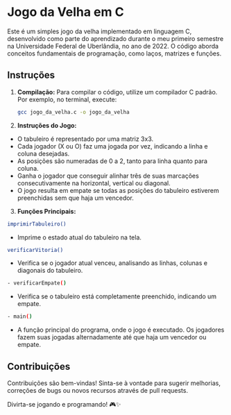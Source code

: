 # Jogo da Velha em C

Este é um simples jogo da velha implementado em linguagem C, desenvolvido como parte do aprendizado durante o meu primeiro semestre na Universidade Federal de Uberlândia, no ano de 2022. O código aborda conceitos fundamentais de programação, como laços, matrizes e funções.

## Instruções

1. **Compilação:**
   Para compilar o código, utilize um compilador C padrão. Por exemplo, no terminal, execute:

   ```bash
   gcc jogo_da_velha.c -o jogo_da_velha

2. **Instruções do Jogo:**
- O tabuleiro é representado por uma matriz 3x3.
- Cada jogador (X ou O) faz uma jogada por vez, indicando a linha e coluna desejadas.
- As posições são numeradas de 0 a 2, tanto para linha quanto para coluna.
- Ganha o jogador que conseguir alinhar três de suas marcações consecutivamente na horizontal, vertical ou diagonal.
- O jogo resulta em empate se todas as posições do tabuleiro estiverem preenchidas sem que haja um vencedor.

3. **Funções Principais:**

```bash
imprimirTabuleiro()
```
- Imprime o estado atual do tabuleiro na tela.

```bash
verificarVitoria()
```
- Verifica se o jogador atual venceu, analisando as linhas, colunas e diagonais do tabuleiro.

```bash
- verificarEmpate()
```
- Verifica se o tabuleiro está completamente preenchido, indicando um empate.

```bash
- main()
```
- A função principal do programa, onde o jogo é executado. Os jogadores fazem suas jogadas alternadamente até que haja um vencedor ou empate.

## Contribuições
Contribuições são bem-vindas! Sinta-se à vontade para sugerir melhorias, correções de bugs ou novos recursos através de pull requests.

Divirta-se jogando e programando! 🎮✨
